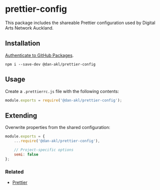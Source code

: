 # prettier-config

This package includes the shareable Prettier configuration used by Digital Arts Network Auckland.

## Installation
[Authenticate to GitHub Packages](https://help.github.com/en/github/managing-packages-with-github-packages/configuring-npm-for-use-with-github-packages#authenticating-to-github-packages).

```
npm i --save-dev @dan-akl/prettier-config
```

## Usage
Create a `.prettierrc.js` file with the following contents:

```javascript
module.exports = require('@dan-akl/prettier-config');
```

## Extending
Overwrite properties from the shared configuration:

```javascript
module.exports = {
    ...require('@dan-akl/prettier-config'),

    // Project-specific options
    semi: false
};
```

### Related
  - [Prettier](https://prettier.io/)
